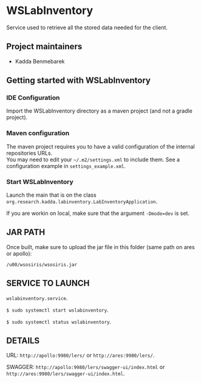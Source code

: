 # WSLabInventory

Service used to retrieve all the stored data needed for the client.

## Project maintainers
- Kadda Benmebarek

## Getting started with WSLabInventory

### IDE Configuration
Import the WSLabInventory directory as a maven project (and not a gradle project).

### Maven configuration
The maven project requires you to have a valid configuration of the internal repositories URLs.   
You may need to edit your `~/.m2/settings.xml` to include them. See a configuration example in `settings_example.xml`.

### Start WSLabInventory
Launch the main that is on the class `org.research.kadda.labinventory.LabInventoryApplication`.

If you are workin on local, make sure that the argument 
`-Dmode=dev` is set.

## JAR PATH
Once built, make sure to upload the jar file in this folder (same path on ares or apollo):

`/u00/wsosiris/wsosiris.jar`

## SERVICE TO LAUNCH

`wslabinventory.service`.

`$ sudo systemctl start wslabinventory`.

`$ sudo systemctl status wslabinventory`.

## DETAILS
URL: `http://apollo:9980/lers/` or `http://ares:9980/lers/`.

SWAGGER: `http://apollo:9980/lers/swagger-ui/index.html` or `http://ares:9980/lers/swagger-ui/index.html`.

